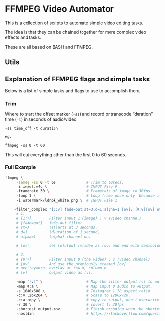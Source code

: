 # FFMPEG Video Automator

This is a collection of scripts to automate simple video editing tasks.

The idea is that they can be chained together for more complex video effects and tasks.

These are all based on BASH and FFMPEG.

## Utils



## Explanation of FFMPEG flags and simple tasks

Below is a list of simple tasks and flags to use to accomplish them.

### Trim

Where to start the offset marker (`-ss`) and record or transcode “duration” time (`-t`) in seconds of audio/video
```
-ss time_off -t duration 

eg.

ffmpeg -ss 0 -t 60
```
This will cut everything other than the first 0 to 60 seconds.




### Full Example

``` bash
ffmpeg \
     -sameq -ss 0 -t 60              # Trim to 60secs.
     -i input.m4v \                  # INPUT File 0
     -framerate 30 \                 # Framerate of image to 30fps
     -loop 1 \                       # Loop frame once only (because it's an image.)
     -i watermark/ldnpk_white.png \  # INPUT File 1

    -filter_complex "[1:v] fade=out:st=3:d=1:alpha=1 [ov]; [0:v][ov] overlay=0:0 [v]" \
     # 1. 
     # [1:v]        Filter input 1 (image) : v (video channel)
     # [fade=out]   fade-out filter 
     # st=3         (st)arts at 3 seconds, 
     # d=1          (d)uration of 1 second, 
     # alpha=1      (alpha) channel on. 
     
     # [ov];        set [o]utput [v]ideo as [ov] and end with semicolon.

     # 2. 
     # [0:v]        Filter input 0 (the video) : v (video channel)
     # [ov]         And use the previously created [ov]
     # overlay=0:0  overlay at row 0, column 0 
     # [v]          output video as [v].

     -map "[v]" \                    # Map the filter output [v] to output.
     -map 0:a \                      # Map input 0 audio to output.
     -s 1080x608 \                   # Instagram 1.78 aspect ratio
     -c:v libx264 \                  # Scale to 1280x720.
     -c:a copy \                     # copy to output, don't overwrite.
     -r 30 \                         # covert to 30fps
     -shortest output.mov            # Finish encoding when the shortest input stream ends - which should be the video.
     -nostdin                        # https://stackoverflow.com/questions/13995715/bash-while-loop-wait-until-task-has-completed
```